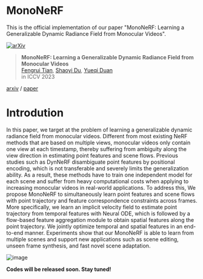 # MonoNeRF
This is the official implementation of our paper "MonoNeRF: Learning a Generalizable Dynamic Radiance Field from Monocular Videos".

[![arXiv](https://img.shields.io/badge/arXiv-2212.13056-b31b1b.svg)](https://arxiv.org/abs/2212.13056)

> **MonoNeRF: Learning a Generalizable Dynamic Radiance Field from Monocular Videos**<br>
> [Fengrui Tian](http://tianfr.github.io), [Shaoyi Du](https://gr.xjtu.edu.cn/en/web/dushaoyi/home), [Yueqi Duan](https://duanyueqi.github.io/) <br>
in ICCV 2023 <br>

[arxiv](https://arxiv.org/abs/2212.13056) / [paper](#)

# Introdution

In this paper, we target at the problem of learning a generalizable dynamic radiance field from monocular videos. Different from most existing NeRF methods that are based on multiple views, monocular videos only contain one view at each timestamp, thereby suffering from ambiguity along the view direction in estimating point features and scene flows. Previous studies such as DynNeRF disambiguate point features by positional encoding, which is not transferable and severely limits the generalization ability. As a result, these methods have to train one independent model for each scene and suffer from heavy computational costs when applying to increasing monocular videos in real-world applications. To address this, We propose MonoNeRF to simultaneously learn point features and scene flows with point trajectory and feature correspondence constraints across frames. More specifically, we learn an implicit velocity field to estimate point trajectory from temporal features with Neural ODE, which is followed by a flow-based feature aggregation module to obtain spatial features along the point trajectory. We jointly optimize temporal and spatial features in an end-to-end manner. Experiments show that our MonoNeRF is able to learn from multiple scenes and support new applications such as scene editing, unseen frame synthesis, and fast novel scene adaptation.

![image](https://github.com/tianfr/MonoNeRF/assets/44290909/2f5e9054-f247-4b58-b9b5-7bd2b8e091fd)

**Codes will be released soon. Stay tuned!**


